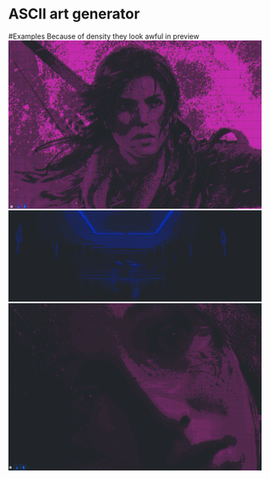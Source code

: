 # ASCII art generator

#Examples
Because of density they look awful in preview
![Sample Photo](examples/{619C6C4D-4ED3-4F3A-B389-657F2A78817E}.png)
![](examples/{6FDC905D-613A-4BE6-9B56-6EE1D3070217}.png)
![](examples/{C468B530-BBA1-4548-90D7-4FA440AE39AA}.png)
